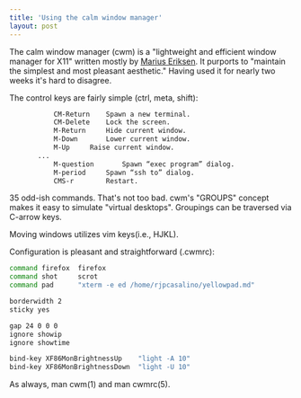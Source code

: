 ```yaml
---
title: 'Using the calm window manager'
layout: post
---
```


The calm window manager (cwm) is a "lightweight and efficient window manager for X11" written mostly by [Marius Eriksen](https://monkey.org/~marius/). It purports to "maintain the simplest and most pleasant aesthetic." Having used it for nearly two weeks it's hard to disagree. 

The control keys are fairly simple (ctrl, meta, shift):

```bash
           CM-Return	Spawn a new terminal.
           CM-Delete    Lock the screen.
           M-Return     Hide current window.
           M-Down       Lower current window.
           M-Up		Raise current window.
	   ...
           M-question		Spawn “exec program” dialog.
           M-period		Spawn “ssh to” dialog.
           CMS-r		Restart.
```

35 odd-ish commands. That's not too bad. cwm's "GROUPS" concept makes it easy to simulate "virtual desktops". Groupings can be traversed via C-arrow keys. 

Moving windows utilizes vim keys(i.e., HJKL).

Configuration is pleasant and straightforward (.cwmrc):

```bash
command firefox  firefox
command shot	 scrot
command pad 	 "xterm -e ed /home/rjpcasalino/yellowpad.md"

borderwidth 2
sticky yes

gap 24 0 0 0
ignore showip
ignore showtime

bind-key XF86MonBrightnessUp	"light -A 10"
bind-key XF86MonBrightnessDown	"light -U 10"
```

As always, man cwm(1) and man cwmrc(5).

